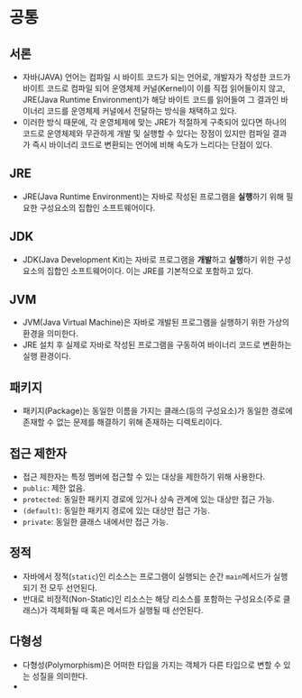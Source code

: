 # 공통

## 서론
- 자바(JAVA) 언어는 컴파일 시 바이트 코드가 되는 언어로, 개발자가 작성한 코드가 바이트 코드로 컴파일 되어 운영체제 커널(Kernel)이 이를 직접 읽어들이지 않고, JRE(Java Runtime Environment)가 해당 바이트 코드를 읽어들여 그 결과인 바이너리 코드를 운영체제 커널에서 전달하는 방식을 채택하고 있다.
- 이러한 방식 때문에, 각 운영체제에 맞는 JRE가 적절하게 구축되어 있다면 하나의 코드로 운영체제와 무관하게 개발 및 실행할 수 있다는 장점이 있지만 컴파일 결과가 즉시 바이너리 코드로 변환되는 언어에 비해 속도가 느리다는 단점이 있다.

## JRE
- JRE(Java Runtime Environment)는 자바로 작성된 프로그램을 **실행**하기 위해 필요한 구성요소의 집합인 소프트웨어이다.

## JDK
- JDK(Java Development Kit)는 자바로 프로그램을 **개발**하고 **실행**하기 위한 구성요소의 집합인 소프트웨어이다. 이는 JRE를 기본적으로 포함하고 있다.

## JVM
- JVM(Java Virtual Machine)은 자바로 개발된 프로그램을 실행하기 위한 가상의 환경을 의미한다.
- JRE 설치 후 실제로 자바로 작성된 프로그램을 구동하여 바이너리 코드로 변환하는 실행 환경이다.

## 패키지
- 패키지(Package)는 동일한 이름을 가지는 클래스(등의 구성요소)가 동일한 경로에 존재할 수 없는 문제를 해결하기 위해 존재하는 디렉토리이다.

## 접근 제한자
- 접근 제한자는 특정 멤버에 접근할 수 있는 대상을 제한하기 위해 사용한다.
- `public`: 제한 없음.
- `protected`: 동일한 패키지 경로에 있거나 상속 관계에 있는 대상만 접근 가능.
- `(default)`: 동일한 패키지 경로에 있는 대상만 접근 가능.
- `private`: 동일한 클래스 내에서만 접근 가능.

## 정적
- 자바에서 정적(`static`)인 리소스는 프로그램이 실행되는 순간 `main`메서드가 실행되기 전 모두 선언된다.
- 반대로 비정적(Non-Static)인 리소스는 해당 리소스를 포함하는 구성요소(주로 클래스)가 객체화될 때 혹은 메서드가 실행될 때 선언된다.

## 다형성
- 다형성(Polymorphism)은 어떠한 타입을 가지는 객체가 다른 타입으로 변할 수 있는 성질을 의미한다.
- 
